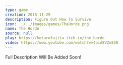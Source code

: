 ```yaml
---
type: game
creation: 2018-11-29
description: Figure Out How To Survive
icon: ../../images/games/TheHorde.png
name: The Horde
source: null
play: https://kotarofujita.itch.io/the-horde
video: https://www.youtube.com/watch?v=4piA8VZmS50
---
```


Full Description Will Be Added Soon!
